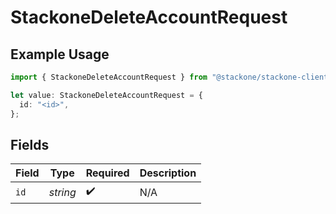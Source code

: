 # StackoneDeleteAccountRequest

## Example Usage

```typescript
import { StackoneDeleteAccountRequest } from "@stackone/stackone-client-ts/sdk/models/operations";

let value: StackoneDeleteAccountRequest = {
  id: "<id>",
};
```

## Fields

| Field              | Type               | Required           | Description        |
| ------------------ | ------------------ | ------------------ | ------------------ |
| `id`               | *string*           | :heavy_check_mark: | N/A                |
